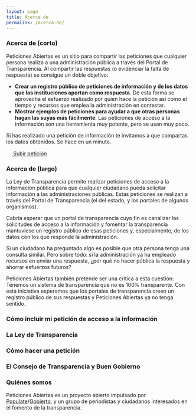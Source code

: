 ```yaml
---
layout: page
title: Acerca de
permalink: /acerca-de/
---
```

### Acerca de (corto)

Peticiones Abiertas es un sitio para compartir las peticiones que cualquier persona realiza a una administración pública a través del Portal de Transparencia. Al compartir las respuestas (o evidenciar la falta de respuesta) se consigue un doble objetivo:

- **Crear un registro público de peticiones de información y de los datos que las instituciones aportan como respuesta**. De esta forma se aprovecha el esfuerzo realizado por quien hace la petición así como el tiempo y recursos que emplea la administración en contestar.
- **Mostrar ejemplos de peticiones para ayudar a que otras personas hagan las suyas más fácilmente**. Las peticiones de acceso a la información son una herramienta muy potente, pero se usan muy poco.

Si has realizado una petición de información te invitamos a que compartas los datos obtenidos. Se hace en un minuto.

<p class="center"><a class="pure-button pure-button-primary fw700 mb1" href="https://docs.google.com/forms/d/e/1FAIpQLSdbAQByKUl2YhFBVn-0pe6diwqy_MC3hSgNi5sW8bY7oXXZCA/viewform"><svg class="vb" width="15" height="15" viewBox="0 0 1792 1792" xmlns="http://www.w3.org/2000/svg"><path d="M1216 864q0-14-9-23l-352-352q-9-9-23-9t-23 9l-351 351q-10 12-10 24 0 14 9 23t23 9h224v352q0 13 9.5 22.5t22.5 9.5h192q13 0 22.5-9.5t9.5-22.5v-352h224q13 0 22.5-9.5t9.5-22.5zm640 288q0 159-112.5 271.5t-271.5 112.5h-1088q-185 0-316.5-131.5t-131.5-316.5q0-130 70-240t188-165q-2-30-2-43 0-212 150-362t362-150q156 0 285.5 87t188.5 231q71-62 166-62 106 0 181 75t75 181q0 76-41 138 130 31 213.5 135.5t83.5 238.5z" fill="#fff"/></svg> Subir petición</a></p>

### Acerca de (largo) 

La Ley de Transparencia permite realizar peticiones de acceso a la información pública para que cualquier ciudadano pueda solicitar información a las administraciones públicas. Estas peticiones se realizan a través del Portal de Transparencia (el del estado, y los portales de algunos organismos). 

Cabría esperar que un portal de transparencia cuyo fin es canalizar las solicitudes de acceso a la información y fomentar la transparencia mantuviese un registro público de esas peticiones y, especialmente, de los datos con los que responde la administración. 

Si un ciudadano ha preguntado algo es posible que otra persona tenga una consulta similar. Pero sobre todo: si la administración ya ha empleado recursos en enviar una respuesta, ¿por qué no hacer pública la respuesta y ahorrar esfuerzos futuros?

Peticiones Abiertas también pretende ser una crítica a esta cuestión: Tenemos un sistema de transparencia que no es 100% transparente. Con esta iniciativa esperamos que los portales de transparencia creen un registro público de sus respuestas y Peticiones Abiertas ya no tenga sentido. 


### Cómo incluir mi petición de acceso a la información


### La Ley de Transparencia


### Cómo hacer una petición


### El Consejo de Transparencia y Buen Gobierno


### Quiénes somos

Peticiones Abiertas es un proyecto abierto impulsado por [Populate](http://populate.tools)/[Gobierto](http://gobierto.es), y un grupo de periodistas y ciudadanos interesados en el fomento de la transparencia.
